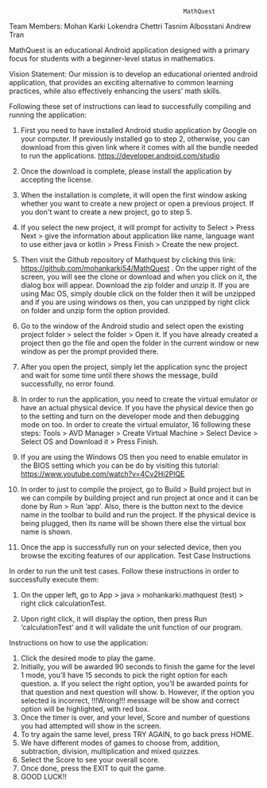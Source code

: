                                                      MathQuest
Team Members: 
Mohan Karki
Lokendra Chettri
Tasnim Albosstani
Andrew Tran
 
  MathQuest is an educational Android application designed with a primary focus for students with a beginner-level
status in mathematics.

Vision Statement:
 Our mission is to develop an educational oriented android application, that provides an exciting alternative to common learning practices, while also effectively enhancing the users’ math skills.
 

Following these set of instructions can lead to successfully compiling and running the application:

1.  First you need to have installed Android studio application by Google on your computer. If previously installed go to step 2, otherwise, you can download from this given link where it comes with all the bundle needed to run the applications.
https://developer.android.com/studio

2.  Once the download is complete, please install the application by accepting the license.


3.  When the installation is complete, it will open the first window asking whether you want to create a new project or open a previous project. If you don't want to create a new
project, go to step 5.

4.  If you select the new project, it will prompt for activity to Select > Press Next > give the
information about application like name, language want to use either java or kotlin >
Press Finish > Create the new project.

5.  Then visit the Github repository of Mathquest by clicking this link:
https://github.com/mohankarki54/MathQuest . On the upper right of the screen, you will see the clone or download and when you click on it, the dialog box will appear. Download the zip folder and unzip it. If you are using Mac OS, simply double click on the folder then it will be unzipped and if you are using windows os then, you can unzipped by right click on folder and unzip form the option provided.

6.  Go to the window of the Android studio and select open the existing project folder > select the folder > Open it. If you have already created a project then go the file and open the folder in the current window or new window as per the prompt provided there.

7.  After you open the project, simply let the application sync the project and wait for some time until there shows the message, build successfully, no error found.

8.  In order to run the application, you need to create the virtual emulator or have an actual physical device. If you have the physical device then go to the setting and turn on the developer mode and then debugging mode on too. In order to create the virtual emulator,
    16
following these steps: Tools > AVD Manager > Create Virtual Machine > Select Device > Select OS and Download it > Press Finish.

9. If you are using the Windows OS then you need to enable emulator in the BIOS setting
which you can be do by visiting this tutorial:
https://www.youtube.com/watch?v=4Cv2Hj2PlQE

10. In order to just to compile the project, go to Build > Build project but in we can compile
by building project and run project at once and it can be done by Run > Run ‘app’. Also, there is the button next to the device name in the toolbar to build and run the project. If the physical device is being plugged, then its name will be shown there else the virtual box name is shown.

11. Once the app is successfully run on your selected device, then you browse the exciting features of our application.
Test Case Instructions

In order to run the unit test cases. Follow these instructions in order to successfully execute them:

1. On the upper left, go to App > java > mohankarki.mathquest (test) > right click calculationTest.

2. Upon right click, it will display the option, then press Run ‘calculationTest’ and it will validate the unit function of our program.

 Instructions on how to use the application:

1.	Click the desired mode to play the game.
2.	Initially, you will be awarded 90 seconds to finish the game for the level 1 mode, you’ll have 15 seconds to pick the right option for each question.
a.	If you select the right option, you’ll be awarded points for that question and next question will show. 
b.	However, if the option you selected is incorrect, !!!Wrong!!! message will be show and correct option will be highlighted, with red box.
3.	Once the timer is over, and your level, Score and number of questions you had attempted will show in the screen.
4.	To try again the same level, press TRY AGAIN, to go back press HOME. 
5.	We have different modes of games to choose from, addition, subtraction, division, multiplication and mixed quizzes. 
6.	Select the Score to see your overall score.  
7.	Once done, press the EXIT to quit the game.
8.	GOOD LUCK!!

  
